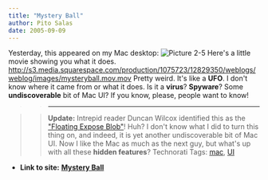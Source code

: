 ```yaml
---
title: "Mystery Ball"
author: Pito Salas
date: 2005-09-09
---
```


Yesterday, this appeared on my Mac desktop: ![Picture
2-5](https://i0.wp.com/s3.media.squarespace.com/production/1075723/12829350/weblogs/weblog/images/Picture%25202-5.png?resize=386%2C281)
Here's a little movie showing you what it does.
<http://s3.media.squarespace.com/production/1075723/12829350/weblogs/weblog/images/mysteryball.mov.mov>
Pretty weird. It's like a **UFO**. I don't know where it came from or what it
does. Is it a **virus**? **Spyware**? Some **undiscoverable** bit of Mac UI?
If you know, please, people want to know!

>>

>> * * *

>>

>> **Update:** Intrepid reader Duncan Wilcox identified this as the ["Floating
Expose
Blob"](<http://www.macosxhints.com/article.php?story=20031010141631859>)! Huh?
I don't know what I did to turn this thing on, and indeed, it is yet another
undiscoverable bit of Mac UI. Now I like the Mac as much as the next guy, but
what's up with all these **hidden features**? Technorati Tags:
[mac](<http://www.technorati.com/tag/mac>),
[UI](<http://www.technorati.com/tag/UI>)


* **Link to site:** **[Mystery Ball](None)**

